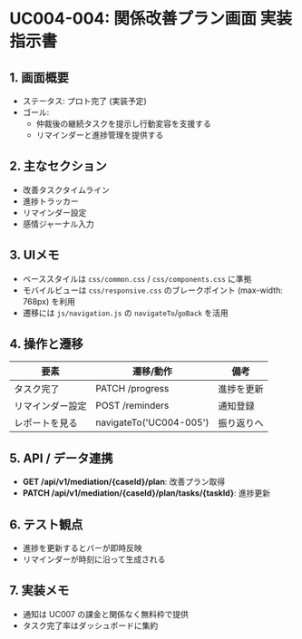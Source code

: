 # UC004-004: 関係改善プラン画面 実装指示書

## 1. 画面概要
- ステータス: プロト完了 (実装予定)
- ゴール:
  - 仲裁後の継続タスクを提示し行動変容を支援する
  - リマインダーと進捗管理を提供する

## 2. 主なセクション
- 改善タスクタイムライン
- 進捗トラッカー
- リマインダー設定
- 感情ジャーナル入力

## 3. UIメモ
- ベーススタイルは `css/common.css` / `css/components.css` に準拠
- モバイルビューは `css/responsive.css` のブレークポイント (max-width: 768px) を利用
- 遷移には `js/navigation.js` の `navigateTo`/`goBack` を活用

## 4. 操作と遷移
| 要素 | 遷移/動作 | 備考 |
|------|-----------|------|
| タスク完了 | PATCH /progress | 進捗を更新 |
| リマインダー設定 | POST /reminders | 通知登録 |
| レポートを見る | navigateTo('UC004-005') | 振り返りへ |

## 5. API / データ連携
- **GET /api/v1/mediation/{caseId}/plan**: 改善プラン取得
- **PATCH /api/v1/mediation/{caseId}/plan/tasks/{taskId}**: 進捗更新

## 6. テスト観点
- 進捗を更新するとバーが即時反映
- リマインダーが時刻に沿って生成される

## 7. 実装メモ
- 通知は UC007 の課金と関係なく無料枠で提供
- タスク完了率はダッシュボードに集約

